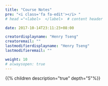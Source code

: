 ```yaml
---
title: "Course Notes"
pre: "<i class='fa fa-edit'></i> "
# head ="<label>  </label>  # content header

date: 2017-10-14T23:11:23+08:00

creatordisplayname: "Henry Tseng"
creatoremail: ""
lastmodifierdisplayname: "Henry Tseng"
lastmodifieremail: ""

weight: 10
# alwaysopen: true
---
```


{{% children description="true" depth="5"%}}